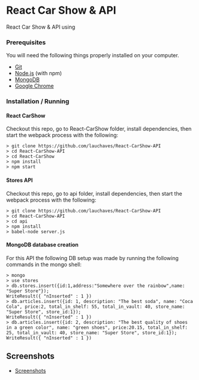 # React Car Show & API

React Car Show & API using 

### Prerequisites

You will need the following things properly installed on your computer.

* [Git](https://git-scm.com/)
* [Node.js](https://nodejs.org/) (with npm)
* [MongoDB](https://www.mongodb.com/)
* [Google Chrome](https://google.com/chrome/)

### Installation / Running

#### React CarShow
Checkout this repo, go to React-CarShow folder, install dependencies, then start the webpack process with the following:

```
> git clone https://github.com/lauchaves/React-CarShow-API
> cd React-CarShow-API
> cd React-CarShow
> npm install
> npm start
```

#### Stores API
Checkout this repo, go to api folder, install dependencies, then start the webpack process with the following:

```
> git clone https://github.com/lauchaves/React-CarShow-API
> cd React-CarShow-API
> cd api
> npm install
> babel-node server.js
```

#### MongoDB database creation

For this API the following DB setup was made by running the following commands in the mongo shell:

```
> mongo
> use stores
> db.stores.insert({id:1,address:"Somewhere over the rainbow",name: "Super Store"});
WriteResult({ "nInserted" : 1 })
> db.articles.insert({id: 1, description: "The best soda", name: "Coca Cola", price:2, total_in_shelf: 55, total_in_vault: 40, store_name: "Super Store", store_id:1});
WriteResult({ "nInserted" : 1 })
> db.articles.insert({id: 2, description: "The best quality of shoes in a green color", name: "green shoes", price:20.15, total_in_shelf: 25, total_in_vault: 40, store_name: "Super Store", store_id:1});
WriteResult({ "nInserted" : 1 })

```

## Screenshots

* [Screenshots](https://drive.google.com/drive/folders/1GhScjIBIyo0_Wq1zknlW-XmMbsNOv6n5?usp=sharing)
